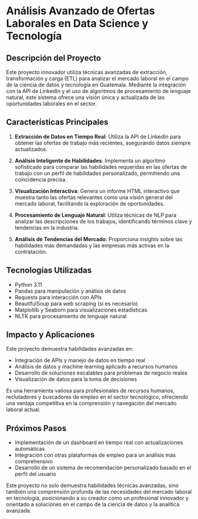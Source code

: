 # Análisis Avanzado de Ofertas Laborales en Data Science y Tecnología

## Descripción del Proyecto

Este proyecto innovador utiliza técnicas avanzadas de extracción, transformación y carga (ETL) para analizar el mercado laboral en el campo de la ciencia de datos y tecnología en Guatemala. Mediante la integración con la API de LinkedIn y el uso de algoritmos de procesamiento de lenguaje natural, este sistema ofrece una visión única y actualizada de las oportunidades laborales en el sector.

## Características Principales

1. **Extracción de Datos en Tiempo Real**: Utiliza la API de LinkedIn para obtener las ofertas de trabajo más recientes, asegurando datos siempre actualizados.

2. **Análisis Inteligente de Habilidades**: Implementa un algoritmo sofisticado para comparar las habilidades requeridas en las ofertas de trabajo con un perfil de habilidades personalizado, permitiendo una coincidencia precisa.

3. **Visualización Interactiva**: Genera un informe HTML interactivo que muestra tanto las ofertas relevantes como una visión general del mercado laboral, facilitando la exploración de oportunidades.

4. **Procesamiento de Lenguaje Natural**: Utiliza técnicas de NLP para analizar las descripciones de los trabajos, identificando términos clave y tendencias en la industria.

5. **Análisis de Tendencias del Mercado**: Proporciona insights sobre las habilidades más demandadas y las empresas más activas en la contratación.

## Tecnologías Utilizadas

- Python 3.11
- Pandas para manipulación y análisis de datos
- Requests para interacción con APIs
- BeautifulSoup para web scraping (si es necesario)
- Matplotlib y Seaborn para visualizaciones estadísticas
- NLTK para procesamiento de lenguaje natural

## Impacto y Aplicaciones

Este proyecto demuestra habilidades avanzadas en:

- Integración de APIs y manejo de datos en tiempo real
- Análisis de datos y machine learning aplicado a recursos humanos
- Desarrollo de soluciones escalables para problemas de negocio reales
- Visualización de datos para la toma de decisiones

Es una herramienta valiosa para profesionales de recursos humanos, reclutadores y buscadores de empleo en el sector tecnológico, ofreciendo una ventaja competitiva en la comprensión y navegación del mercado laboral actual.

## Próximos Pasos

- Implementación de un dashboard en tiempo real con actualizaciones automáticas
- Integración con otras plataformas de empleo para un análisis más comprehensivo
- Desarrollo de un sistema de recomendación personalizado basado en el perfil del usuario

Este proyecto no solo demuestra habilidades técnicas avanzadas, sino también una comprensión profunda de las necesidades del mercado laboral en tecnología, posicionando a su creador como un profesional innovador y orientado a soluciones en el campo de la ciencia de datos y la analítica avanzada.
